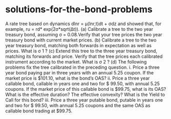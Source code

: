 # solutions-for-the-bond-problems

A rate tree based on dynamics dlnr = µ(lnr,t)dt + σdz and showed that, for example, ru = rd* exp(2σ*sqrt(∆t)).
(a) Calibrate a tree to the two year treasury bond, assuming σ = 0.08.Verify that your tree prices the two year treasury bond with 
current market prices.
(b) Calibrate a tree to the two year treasury bond, matching both forwards in expectation as well as prices. What is σ 1 ?
(c) Extend this tree to the three year treasury bond, matching its forwards and price. Verify that the tree prices each calibrated 
instrument according to the market. What is σ 2 ?
(d) The following problems fix the tree calibrated in the preceding question.
    i. Price a three year bond paying par in three years with an annual 5.25 coupon.
       If the market price is $101.10, what is the bond’s OAS?
    ii. Price a three year callable bond, callable in years one and two for $ 99.50, with annual 5.25 coupons.
       If the market price of this callable bond is $99.75, what is its OAS? What is the effective duration? The effective convexity?
       What is the Yield to Call for this bond?
    iii. Price a three year putable bond, putable in years one and two for $ 99.50, with annual 5.25 coupons and the same OAS as callable
        bond trading at $99.75.
